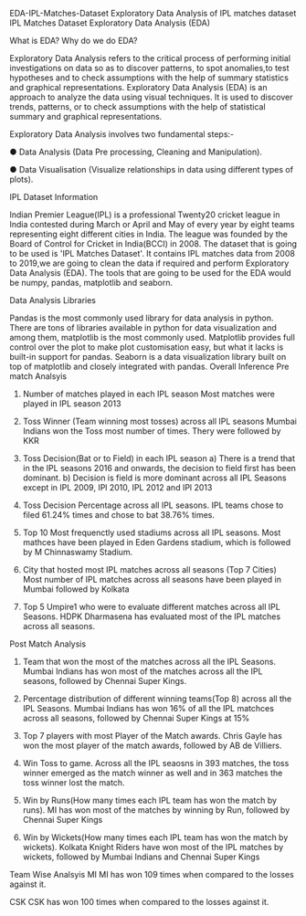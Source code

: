EDA-IPL-Matches-Dataset
Exploratory Data Analysis of IPL matches dataset
IPL Matches Dataset Exploratory Data Analysis (EDA)

What is EDA? Why do we do EDA?

Exploratory Data Analysis refers to the critical process of performing initial investigations on data so as to discover patterns, to spot anomalies,to test hypotheses and to check assumptions with the help of summary statistics and graphical representations. Exploratory Data Analysis (EDA) is an approach to analyze the data using visual techniques. It is used to discover trends, patterns, or to check assumptions with the help of statistical summary and graphical representations.

Exploratory Data Analysis involves two fundamental steps:-

● Data Analysis (Data Pre processing, Cleaning and Manipulation).

● Data Visualisation (Visualize relationships in data using different types of plots).

IPL Dataset Information

Indian Premier League(IPL) is a professional Twenty20 cricket league in India contested during March or April and May of every year by eight teams representing eight different cities in India. The league was founded by the Board of Control for Cricket in India(BCCI) in 2008. The dataset that is going to be used is 'IPL Matches Dataset'. It contains IPL matches data from 2008 to 2019,we are going to clean the data if required and perform Exploratory Data Analysis (EDA). The tools that are going to be used for the EDA would be numpy, pandas, matplotlib and seaborn.

Data Analysis Libraries

Pandas is the most commonly used library for data analysis in python. There are tons of libraries available in python for data visualization and among them, matplotlib is the most commonly used. Matplotlib provides full control over the plot to make plot customisation easy, but what it lacks is built-in support for pandas. Seaborn is a data visualization library built on top of matplotlib and closely integrated with pandas.
Overall Inference
Pre match Analsyis
1) Number of matches played in each IPL season
Most matches were played in IPL season 2013

2) Toss Winner (Team winning most tosses) across all IPL seasons
Mumbai Indians won the Toss most number of times. Thery were followed by KKR

3) Toss Decision(Bat or to Field) in each IPL season
a) There is a trend that in the IPL seasons 2016 and onwards, the decision to field first has been dominant.
b) Decision is field is more dominant across all IPL Seasons except in IPL 2009, IPl 2010, IPL 2012 and IPl 2013

4) Toss Decision Percentage across all IPL seasons.
IPL teams chose to filed 61.24% times and chose to bat 38.76% times.

5) Top 10 Most frequenctly used stadiums across all IPL seasons.
Most mathces have been played in Eden Gardens stadium, which is followed by M Chinnaswamy Stadium.

6) City that hosted most IPL matches across all seasons (Top 7 Cities)
Most number of IPL matches across all seasons have been played in Mumbai followed by Kolkata

7) Top 5 Umpire1 who were to evaluate different matches across all IPL Seasons.
HDPK Dharmasena has evaluated most of the IPL matches across all seasons.

Post Match Analysis
1) Team that won the most of the matches across all the IPL Seasons.
Mumbai Indians has won most of the matches across all the IPL seasons, followed by Chennai Super Kings.

2) Percentage distribution of different winning teams(Top 8) across all the IPL Seasons.
Mumbai Indians has won 16% of all the IPL matchces across all seasons, followed by Chennai Super Kings at 15%

3) Top 7 players with most Player of the Match awards.
Chris Gayle has won the most player of the match awards, followed by AB de Villiers.

4) Win Toss to game.
Across all the IPL seaosns in 393 matches, the toss winner emerged as the match winner as well and in 363 matches the toss winner lost the match.

5) Win by Runs(How many times each IPL team has won the match by runs).
MI has won most of the matches by winning by Run, followed by Chennai Super Kings

6) Win by Wickets(How many times each IPL team has won the match by wickets).
Kolkata Knight Riders have won most of the IPL matches by wickets, followed by Mumbai Indians and Chennai Super Kings

Team Wise Analsyis
MI
MI has won 109 times when compared to the losses against it.

CSK
CSK has won 100 times when compared to the losses against it.
